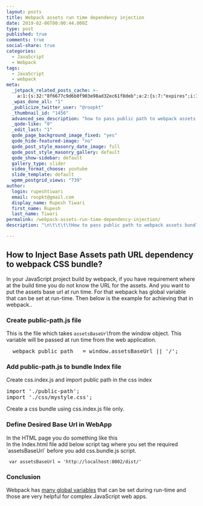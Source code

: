 ```yaml
---
layout: posts
title: Webpack assets run time dependency injection
date: 2019-02-06T00:00:44.000Z
type: post
published: true
comments: true
social-share: true
categories:
  - JavaScript
  - Webpack
tags:
  - JavaScript
  - webpack
meta:
  _jetpack_related_posts_cache: >-
    a:1:{s:32:"8f6677c9d6b0f903e98ad32ec61f8deb";a:2:{s:7:"expires";i:1610723753;s:7:"payload";a:3:{i:0;a:1:{s:2:"id";i:775;}i:1;a:1:{s:2:"id";i:668;}i:2;a:1:{s:2:"id";i:493;}}}}
  _wpas_done_all: "1"
  _publicize_twitter_user: "@roopkt"
  _thumbnail_id: "1456"
  advanced_seo_description: "how to pass public path to webpack assets bundle. "
  _qode-like: "0"
  _edit_last: "1"
  qode_page_background_image_fixed: "yes"
  qode_hide-featured-image: "no"
  qode_post_style_masonry_date_image: full
  qode_post_style_masonry_gallery: default
  qode_show-sidebar: default
  gallery_type: slider
  video_format_choose: youtube
  slide_template: default
  wpmm_postgrid_views: "739"
author:
  login: rupeshtiwari
  email: roopkt@gmail.com
  display_name: Rupesh Tiwari
  first_name: Rupesh
  last_name: Tiwari
permalink: /webpack-assets-run-time-dependency-injection/
description: "\n\t\t\t\tHow to pass public path to webpack assets bundle. \t\t"

---
```


<h2>How to Inject Base Assets path URL dependency to webpack CSS bundle?</h2>
<p>In your JavaScript project build by webpack, if you have requirement where at the build time you do not know the URL for the assets. And you want to put the assets base url at run time. For that webpack has global variable that can be set at run-time. Then below is the example for achieving that in webpack..</p>
<h3>Create public-path.js file</h3>
<p>This is the file which takes <code>assetsBaseUrl</code>from the window object. This variable will be passed at run time from the web application.</p>
<pre class="EnlighterJSRAW" data-enlighter-language="null">__webpack_public_path__ = window.assetsBaseUrl || '/';
</pre>
<h3>Add public-path.js to bundle Index file</h3>
<p>Create css.index.js and import public path in the css index</p>
<pre class="EnlighterJSRAW" data-enlighter-language="null">import './public-path';
import './css/mystyle.css';
</pre>
<p>Create a css bundle using css.index.js file only.</p>
<h3>Define Desired Base Url in WebApp</h3>
<p>In the HTML page you do something like this<br />
In the Index.html file add below script tag where you set the required `assetsBaseUrl` before you add css.bundle.js script.</p>
<pre class="EnlighterJSRAW" data-enlighter-language="null"><code>&nbsp;var assetsBaseUrl = 'http://localhost:8002/dist/' 
</code></pre>
<h3>Conclusion</h3>
<p>Webpack has <a href="https://webpack.js.org/api/module-variables/" target="_blank" rel="noopener noreferrer">many global variables</a> that can be set during run-time and those are very helpful for complex JavaScript web apps.</p>
